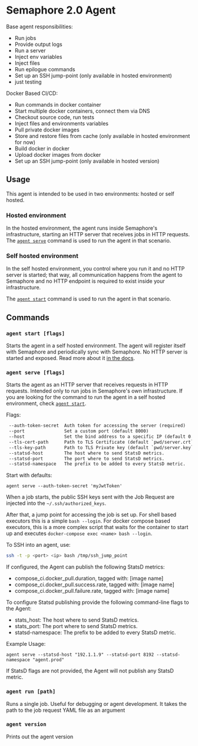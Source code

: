 # Semaphore 2.0 Agent

Base agent responsibilities:

- Run jobs
- Provide output logs
- Run a server
- Inject env variables
- Inject files
- Run epilogue commands
- Set up an SSH jump-point (only available in hosted environment)
- just testing

Docker Based CI/CD:

- Run commands in docker container
- Start multiple docker containers, connect them via DNS
- Checkout source code, run tests
- Inject files and environments variables
- Pull private docker images
- Store and restore files from cache (only available in hosted environment for now)
- Build docker in docker
- Upload docker images from docker
- Set up an SSH jump-point (only available in hosted version)

## Usage

This agent is intended to be used in two environments: hosted or self hosted.

### Hosted environment

In the hosted environment, the agent runs inside Semaphore's infrastructure, starting an HTTP server that receives jobs in HTTP requests. The [`agent serve`](#agent-serve-flags) command is used to run the agent in that scenario.

### Self hosted environment

In the self hosted environment, you control where you run it and no HTTP server is started; that way, all communication happens from the agent to Semaphore and no HTTP endpoint is required to exist inside your infrastructure.

The [`agent start`](#agent-start-flags) command is used to run the agent in that scenario.

## Commands

### `agent start [flags]`

Starts the agent in a self hosted environment. The agent will register itself with Semaphore and periodically sync with Semaphore. No HTTP server is started and exposed. Read more about it [in the docs](https://docs.semaphoreci.com/ci-cd-environment/self-hosted-agents-overview).

### `agent serve [flags]`

Starts the agent as an HTTP server that receives requests in HTTP requests. Intended only to run jobs in Semaphore's own infrastructure. If you are looking for the command to run the agent in a self hosted environment, check [`agent start`](#agent-start-params).

Flags:

```txt
 --auth-token-secret  Auth token for accessing the server (required)
 --port               Set a custom port (default 8000)
 --host               Set the bind address to a specific IP (default 0.0.0.0)
 --tls-cert-path      Path to TLS Certificate (default `pwd/server.crt`)
 --tls-key-path       Path to TLS Private key (default `pwd/server.key`)
 --statsd-host        The host where to send StatsD metrics.
 --statsd-port        The port where to send StatsD metrics.
 --statsd-namespace   The prefix to be added to every StatsD metric.
```

Start with defaults:

```
agent serve --auth-token-secret 'myJwtToken'
```

When a job starts, the public SSH keys sent with the Job Request are injected into the `~/.ssh/authorized_keys`.

After that, a jump point for accessing the job is set up. For shell based
executors this is a simple `bash --login`. For docker compose based executors,
this is a more complex script that waits for the container to start up and
executes `docker-compose exec <name> bash --login`.

To SSH into an agent, use:

```bash
ssh -t -p <port> <ip> bash /tmp/ssh_jump_point
```

If configured, the Agent can publish the following StatsD metrics:

- compose_ci.docker_pull.duration, tagged with: [image name]
- compose_ci.docker_pull.success.rate, tagged with: [image name]
- compose_ci.docker_pull.failure.rate, tagged with: [image name]

To configure Statsd publishing provide the following command-line flags to the Agent:
- stats_host: The host where to send StatsD metrics.
- stats_port: The port where to send StatsD metrics.
- statsd-namespace:  The prefix to be added to every StatsD metric.

Example Usage:

```
agent serve --statsd-host "192.1.1.9" --statsd-port 8192 --statsd-namespace "agent.prod"
```

If StatsD flags are not provided, the Agent will not publish any StatsD metric.

### `agent run [path]`

Runs a single job. Useful for debugging or agent development. It takes the path to the job request YAML file as an argument

### `agent version`

Prints out the agent version
